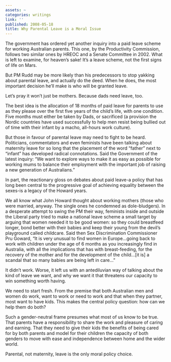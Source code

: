 ```yaml
---
assets: ~
categories: writings
link: ''
published: 2008-05-18
title: Why Parental Leave is a Moral Issue
---
```

The government has ordered yet another inquiry into a paid leave scheme
for working Australian parents. This one, by the Productivity
Commission, follows two similar ones by HREOC and a Senate Committee in
2002. What is left to examine, for heaven’s sake! It’s a leave scheme,
not the first signs of life on Mars.

But PM Rudd may be more likely than his predecessors to stop yakking
about parental leave, and actually do the deed. When he does, the most
important decision he’ll make is who will be granted leave.

Let’s pray it won’t just be mothers. Because dads need leave, too.

The best idea is the allocation of 18 months of paid leave for parents
to use as they please over the first five years of the child’s life,
with one condition. Five months must either be taken by Dads, or
sacrificed (a provision the Nordic countries have used successfully to
help men resist being bullied out of time with their infant by a macho,
all-hours work culture).

But those in favour of parental leave may need to fight to be heard.
Politicians, commentators and even feminists have been talking about
maternity leave for so long that the placement of the word “father” next
to “infant” has developed radical connotations. Said the Government of
the latest inquiry: “We want to explore ways to make it as easy as
possible for working mums to balance their employment with the important
job of raising a new generation of Australians.”

In part, the reactionary gloss on debates about paid leave-a policy that
has long been central to the progressive goal of achieving equality
between the sexes-is a legacy of the Howard years.

We all know what John Howard thought about working mothers (those who
were married, anyway. The single ones he condemned as dole-bludgers). In
a desperate attempt to swing the PM their way, feminists inside and
outside the Liberal party tried to make a national leave scheme a small
target by arguing that women needed it to be good women: so they could
breastfeed longer, bond better with their babies and keep their young
from the devil’s playground called childcare. Said then Sex
Discrimination Commissioner Pru Goward, “It is very unusual to find
women in Europe…going back to work with children under the age of 6
months as you increasingly find in Australia, with all the implications
that has with breast-feeding, for the recovery of the mother and for the
development of the child…[it is] a scandal that so many babies are being
left in care…”

It didn’t work. Worse, it left us with an antediluvian way of talking
about the kind of leave we want, and why we want it that threatens our
capacity to win something worth having.

We need to start fresh. From the premise that both Australian men and
women do work, want to work or need to work and that when they partner,
most want to have kids. This makes the central policy question: how can
we help them do both?

Such a gender-neutral frame presumes what most of us know to be true.
That parents have a responsibility to share the work and pleasure of
caring and earning. That they need to give their kids the benefits of
being cared for by both parents and model for their children the
capacity of both genders to move with ease and independence between home
and the wider world.

Parental, not maternity, leave is the only moral policy choice.